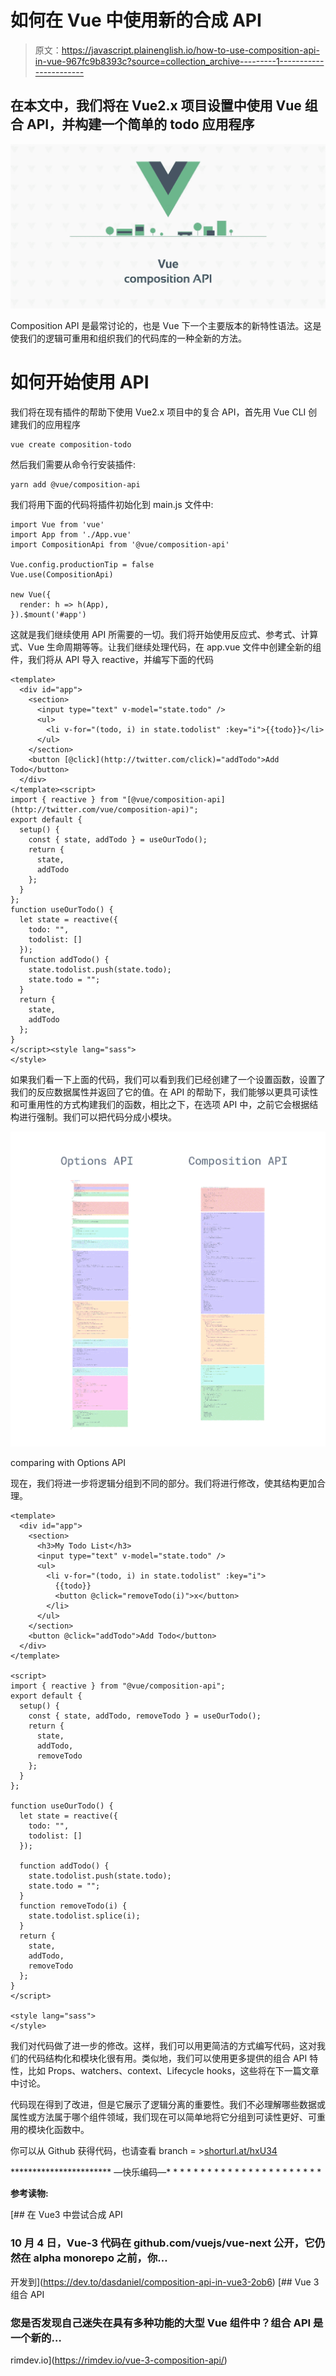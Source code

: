 # 如何在 Vue 中使用新的合成 API

> 原文：<https://javascript.plainenglish.io/how-to-use-composition-api-in-vue-967fc9b8393c?source=collection_archive---------1----------------------->

## 在本文中，我们将在 Vue2.x 项目设置中使用 Vue 组合 API，并构建一个简单的 todo 应用程序

![](img/20c7a46b67bff7f04b5e0159e2de599a.png)

Composition API 是最常讨论的，也是 Vue 下一个主要版本的新特性语法。这是使我们的逻辑可重用和组织我们的代码库的一种全新的方法。

# 如何开始使用 API

我们将在现有插件的帮助下使用 Vue2.x 项目中的复合 API，首先用 Vue CLI 创建我们的应用程序

```
vue create composition-todo
```

然后我们需要从命令行安装插件:

```
yarn add @vue/composition-api
```

我们将用下面的代码将插件初始化到 main.js 文件中:

```
import Vue from 'vue'
import App from './App.vue'
import CompositionApi from '@vue/composition-api'

Vue.config.productionTip = false
Vue.use(CompositionApi)

new Vue({
  render: h => h(App),
}).$mount('#app')
```

这就是我们继续使用 API 所需要的一切。我们将开始使用反应式、参考式、计算式、Vue 生命周期等等。让我们继续处理代码，在 app.vue 文件中创建全新的组件，我们将从 API 导入 reactive，并编写下面的代码

```
<template>
  <div id="app">
    <section>
      <input type="text" v-model="state.todo" />
      <ul>
        <li v-for="(todo, i) in state.todolist" :key="i">{{todo}}</li>
      </ul>
    </section>
    <button [@click](http://twitter.com/click)="addTodo">Add Todo</button>
  </div>
</template><script>
import { reactive } from "[@vue/composition-api](http://twitter.com/vue/composition-api)";
export default {
  setup() {
    const { state, addTodo } = useOurTodo();
    return {
      state,
      addTodo
    };
  }
};
function useOurTodo() {
  let state = reactive({
    todo: "",
    todolist: []
  });
  function addTodo() {
    state.todolist.push(state.todo);
    state.todo = "";
  }
  return {
    state,
    addTodo
  };
}
</script><style lang="sass">
</style>
```

如果我们看一下上面的代码，我们可以看到我们已经创建了一个设置函数，设置了我们的反应数据属性并返回了它的值。在 API 的帮助下，我们能够以更具可读性和可重用性的方式构建我们的函数，相比之下，在选项 API 中，之前它会根据结构进行强制。我们可以把代码分成小模块。

![](img/4e5fde469cabdd20ecdc75de161b9a81.png)

comparing with Options API

现在，我们将进一步将逻辑分组到不同的部分。我们将进行修改，使其结构更加合理。

```
<template>
  <div id="app">
    <section>
      <h3>My Todo List</h3>
      <input type="text" v-model="state.todo" />
      <ul>
        <li v-for="(todo, i) in state.todolist" :key="i">
          {{todo}}
          <button @click="removeTodo(i)">x</button>
        </li>
      </ul>
    </section>
    <button @click="addTodo">Add Todo</button>
  </div>
</template>

<script>
import { reactive } from "@vue/composition-api";
export default {
  setup() {
    const { state, addTodo, removeTodo } = useOurTodo();
    return {
      state,
      addTodo,
      removeTodo
    };
  }
};

function useOurTodo() {
  let state = reactive({
    todo: "",
    todolist: []
  });

  function addTodo() {
    state.todolist.push(state.todo);
    state.todo = "";
  }
  function removeTodo(i) {
    state.todolist.splice(i);
  }
  return {
    state,
    addTodo,
    removeTodo
  };
}
</script>

<style lang="sass">
</style>
```

我们对代码做了进一步的修改。这样，我们可以用更简洁的方式编写代码，这对我们的代码结构化和模块化很有用。类似地，我们可以使用更多提供的组合 API 特性，比如 Props、watchers、context、Lifecycle hooks，这些将在下一篇文章中讨论。

代码现在得到了改进，但是它展示了逻辑分离的重要性。我们不必理解哪些数据或属性或方法属于哪个组件领域，我们现在可以简单地将它分组到可读性更好、可重用的模块化函数中。

你可以从 Github 获得代码，也请查看 branch = >[shorturl.at/hxU34](http://shorturl.at/hxU34)

*********************** —快乐编码—* * * * * * * * * * * * * * * * * * * * * * *

**参考读物:**

[](https://dev.to/dasdaniel/composition-api-in-vue3-2ob6) [## 在 Vue3 中尝试合成 API

### 10 月 4 日，Vue-3 代码在 github.com/vuejs/vue-next 公开，它仍然在 alpha monorepo 之前，你…

开发到](https://dev.to/dasdaniel/composition-api-in-vue3-2ob6) [](https://rimdev.io/vue-3-composition-api/) [## Vue 3 组合 API

### 您是否发现自己迷失在具有多种功能的大型 Vue 组件中？组合 API 是一个新的…

rimdev.io](https://rimdev.io/vue-3-composition-api/)
